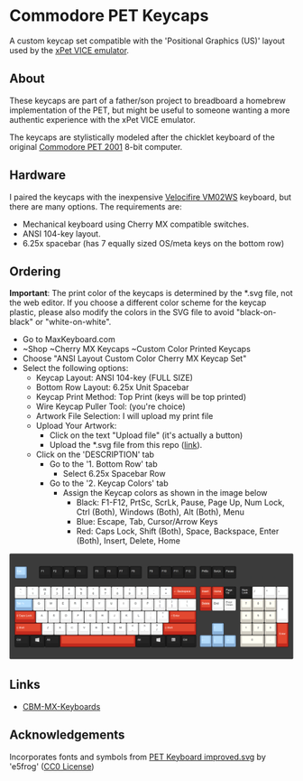 # Commodore PET Keycaps
A custom keycap set compatible with the 'Positional Graphics (US)' layout used by the [xPet VICE emulator](https://vice-emu.sourceforge.io/).

## About
These keycaps are part of a father/son project to breadboard a homebrew implementation of the PET, but might be useful to someone wanting a more authentic experience with the xPet VICE emulator.

The keycaps are stylistically modeled after the chicklet keyboard of the original [Commodore PET 2001](https://en.wikipedia.org/wiki/Commodore_PET) 8-bit computer.

## Hardware
I paired the keycaps with the inexpensive [Velocifire VM02WS](https://smile.amazon.com/gp/product/B08L8QSTLY) keyboard, but there are many options.  The requirements are:

* Mechanical keyboard using Cherry MX compatible switches.
* ANSI 104-key layout.
* 6.25x spacebar (has 7 equally sized OS/meta keys on the bottom row)

## Ordering
**Important**: The print color of the keycaps is determined by the *.svg file, not the web editor.  If you choose a different color scheme for the keycap plastic, please also modify the colors in the SVG file to avoid "black-on-black" or "white-on-white".

* Go to MaxKeyboard.com
* ~Shop ~Cherry MX Keycaps ~Custom Color Printed Keycaps
* Choose "ANSI Layout Custom Color Cherry MX Keycap Set"
* Select the following options:
    * Keycap Layout: ANSI 104-key (FULL SIZE)
    * Bottom Row Layout: 6.25x Unit Spacebar
    * Keycap Print Method: Top Print (keys will be top printed)
    * Wire Keycap Puller Tool: (you're choice)
    * Artwork File Selection: I will upload my print file
    * Upload Your Artwork:
        * Click on the text "Upload file" (it's actually a button)
        * Upload the *.svg file from this repo ([link](https://raw.githubusercontent.com/DLehenbauer/commodore-pet-keycaps/main/MaxKeyboard/MAX_104_6.25_ANSI_COLOR_TOP_PRINT_07_2019.svg)).
    * Click on the 'DESCRIPTION' tab
        * Go to the '1. Bottom Row' tab
            * Select 6.25x Spacebar Row
        * Go to the '2. Keycap Colors' tab
            * Assign the Keycap colors as shown in the image below
               * Black: F1-F12, PrtSc, ScrLk, Pause, Page Up, Num Lock, Ctrl (Both), Windows (Both), Alt (Both), Menu
               * Blue: Escape, Tab, Cursor/Arrow Keys
               * Red: Caps Lock, Shift (Both), Space, Backspace, Enter (Both), Insert, Delete, Home
            
![Keycap Colors](https://github.com/DLehenbauer/commodore-pet-keycaps/blob/main/MaxKeyboard/Keycap-Colors.png)

## Links
* [CBM-MX-Keyboards](https://github.com/sjgray/CBM-MX-Keyboards)

## Acknowledgements
Incorporates fonts and symbols from [PET Keyboard improved.svg](https://commons.wikimedia.org/wiki/File:PET_Keyboard_improved.svg) by 'e5frog' ([CC0 License](https://creativecommons.org/publicdomain/zero/1.0/))

